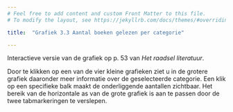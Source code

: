 ```yaml
---
# Feel free to add content and custom Front Matter to this file.
# To modify the layout, see https://jekyllrb.com/docs/themes/#overriding-theme-defaults

title:  "Grafiek 3.3 Aantal boeken gelezen per categorie"

---
```

Interactieve versie van de grafiek op p. 53 van *Het raadsel literatuur*.

<script src="https://d3js.org/d3.v6.min.js" defer></script>
<script src="https://d3js.org/d3-scale.v3.min.js" defer></script>
<script src="js/companion_utils_locale-nl.js" defer></script>
<script src="js/companion_utils_colors.js" defer></script>
<script src="js/companion_utils_svg2png.js" defer></script>


<script src="js/companion_resp_read_fiction.js" defer></script>
<script src="js/companion_resp_read_suspense.js" defer></script>
<script src="js/companion_resp_read_romantic.js" defer></script>
<script src="js/companion_resp_read_other.js" defer></script>

<div class="chart_float" id="resp_read_fiction"></div>
<div class="chart_float" id="resp_read_suspense"></div>
<div class="chart_float" id="resp_read_romantic"></div>
<div class="chart_float" id="resp_read_other"></div>


Door te klikken op een van de vier kleine grafieken ziet u in de grotere grafiek daaronder meer informatie over de geselecteerde categorie. Een klik op een specifieke balk maakt de onderliggende aantallen zichtbaar. Het bereik van de horizontale as van de grote grafiek is aan te passen door de twee tabmarkeringen te verslepen.


<!-- **Hoe zijn de metingen te repliceren?**
VOORBEELDQUERY HIER! -->
